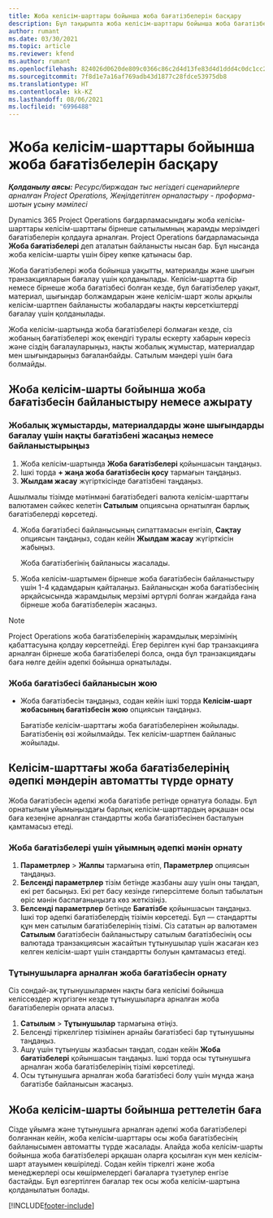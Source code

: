 ```yaml
---
title: Жоба келісім-шарттары бойынша жоба бағатізбелерін басқару
description: Бұл тақырыпта жоба келісім-шарттары бойынша жоба бағатізбелерін басқару туралы ақпарат берілген.
author: rumant
ms.date: 03/30/2021
ms.topic: article
ms.reviewer: kfend
ms.author: rumant
ms.openlocfilehash: 824026d0620de809c0366c86c2d4d13fe83d4d1ddd4c0dc1cc2645ff712705d5
ms.sourcegitcommit: 7f8d1e7a16af769adb43d1877c28fdce53975db8
ms.translationtype: HT
ms.contentlocale: kk-KZ
ms.lasthandoff: 08/06/2021
ms.locfileid: "6996488"
---
```

# <a name="manage-project-price-lists-on-project-contracts"></a>Жоба келісім-шарттары бойынша жоба бағатізбелерін басқару

_**Қолданылу аясы:** Ресурс/биржадан тыс негіздегі сценарийлерге арналған Project Operations, Жеңілдетілген орналастыру - проформа-шотын ұсыну мәмілесі_

Dynamics 365 Project Operations бағдарламасындағы жоба келісім-шарттары келісім-шарттағы бірнеше сатылымның жарамды мерзімдегі бағатізбелерін қолдауға арналған. Project Operations бағдарламасында **Жоба бағатізбелері** деп аталатын байланысты нысан бар. Бұл нысанда жоба келісім-шарты үшін біреу көпке қатынасы бар.

Жоба бағатізбелері жоба бойынша уақытты, материалды және шығын транзакцияларын бағалау үшін қолданылады. Келісім-шартта бір немесе бірнеше жоба бағатізбесі болған кезде, бұл бағатізбелер уақыт, материал, шығындар болжамдарын және келісім-шарт жолы арқылы келісім-шартпен байланысты жобалардағы нақты көрсеткіштерді бағалау үшін қолданылады.

Жоба келісім-шартында жоба бағатізбелері болмаған кезде, сіз жобаның бағатізбелері жоқ екендігі туралы ескерту хабарын көресіз және сіздің бағалауларыңыз, нақты жобалық жұмыстар, материалдар мен шығындарыңыз бағаланбайды. Сатылым мәндері үшін баға болмайды.

## <a name="associate-or-unassociate-a-project-price-list-on-a-project-contract"></a>Жоба келісім-шарты бойынша жоба бағатізбесін байланыстыру немесе ажырату

### <a name="create-or-associate-a-specific-price-list-for-estimating-project-based-work-material-and-expenses"></a>Жобалық жұмыстарды, материалдарды және шығындарды бағалау үшін нақты бағатізбені жасаңыз немесе байланыстырыңыз

1. Жоба келісім-шартында **Жоба бағатізбелері** қойыншасын таңдаңыз.
2. Ішкі торда **+ жаңа жоба бағатізбесін қосу** тармағын таңдаңыз.
3. **Жылдам жасау** жүгірткісінде бағатізбені таңдаңыз. 

  Ашылмалы тізімде мәтінмәні бағатізбедегі валюта келісім-шарттағы валютамен сәйкес келетін **Сатылым** опциясына орнатылған барлық бағатізбелерді көрсетеді.
  
4. Жоба бағатізбесі байланысының сипаттамасын енгізіп, **Сақтау** опциясын таңдаңыз, содан кейін **Жылдам жасау** жүгірткісін жабыңыз.

   Жоба бағатізбегінің байланысы жасалады.
   
5. Жоба келісім-шартымен бірнеше жоба бағатізбесін байланыстыру үшін 1-4 қадамдарын қайталаңыз. Байланысқан жоба бағатізбесінің әрқайсысында жарамдылық мерзімі әртүрлі болған жағдайда ғана бірнеше жоба бағатізбелерін жасаңыз.

> [!NOTE]
> Project Operations жоба бағатізбелерінің жарамдылық мерзімінің қабаттасуына қолдау көрсетпейді. Егер берілген күні бар транзакцияға арналған бірнеше жоба бағатізбелері болса, онда бұл транзакциядағы баға нөлге дейін әдепкі бойынша орнатылады.

### <a name="remove-a-project-price-list-association"></a>Жоба бағатізбесі байланысын жою

- Жоба бағатізбесін таңдаңыз, содан кейін ішкі торда **Келісім-шарт жобасының бағатізбесін жою** опциясын таңдаңыз. 

  Бағатізбе келісім-шарттағы жоба бағатізбелерінен жойылады. Бағатізбенің өзі жойылмайды. Тек келісім-шартпен байланыс жойылады.

## <a name="set-up-automatic-defaulting-of-project-price-lists-on-a-contract"></a>Келісім-шарттағы жоба бағатізбелерінің әдепкі мәндерін автоматты түрде орнату

Жоба бағатізбесін әдепкі жоба бағатізбе ретінде орнатуға болады. Бұл орнатылым ұйымыңыздағы барлық келісім-шарттардың әрқашан осы баға кезеңіне арналған стандартты жоба бағатізбесінен басталуын қамтамасыз етеді.

### <a name="set-up-the-organizational-default-for-project-price-lists"></a>Жоба бағатізбелері үшін ұйымның әдепкі мәнін орнату

1. **Параметрлер** > **Жалпы** тармағына өтіп, **Параметрлер** опциясын таңдаңыз.
2. **Белсенді параметрлер** тізім бетінде жазбаны ашу үшін оны таңдап, екі рет басыңыз. Екі рет басу кезінде гиперсілтеме болып табылатын өріс мәнін баспағаныңызға көз жеткізіңіз. 
3. **Белсенді параметрлер** бетінде **Бағатізбе** қойыншасын таңдаңыз. Ішкі тор әдепкі бағатізбелердің тізімін көрсетеді. Бұл — стандартты құн мен сатылым бағатізбелерінің тізімі. Сіз сататын әр валютамен **Сатылым** бағатізбесін байланыстыру сатылым бағатізбесінің осы валютада транзакциясын жасайтын тұтынушылар үшін жасаған кез келген келісім-шарт үшін стандартты болуын қамтамасыз етеді.

### <a name="set-up-a-customer-specific-project-price-list"></a>Тұтынушыларға арналған жоба бағатізбесін орнату

Сіз сондай-ақ тұтынушылармен нақты баға келісімі бойынша келіссөздер жүргізген кезде тұтынушыларға арналған жоба бағатізбелерін орната аласыз.

1. **Сатылым** > **Тұтынушылар** тармағына өтіңіз.
2. Белсенді тіркелгілер тізімінен арнайы бағатізбесі бар тұтынушыны таңдаңыз.
3. Ашу үшін тұтынушы жазбасын таңдап, содан кейін **Жоба бағатізбелері** қойыншасын таңдаңыз. Ішкі торда осы тұтынушыға арналған жоба бағатізбелерінің тізімі көрсетіледі. 
4. Осы тұтынушыға арналған жоба бағатізбесі болу үшін мұнда жаңа бағатізбе байланысын жасаңыз.

## <a name="custom-pricing-on-a-project-contract"></a>Жоба келісім-шарты бойынша реттелетін баға

Сізде ұйымға және тұтынушыға арналған әдепкі жоба бағатізбелері болғаннан кейін, жоба келісім-шарттары осы жоба бағатізбесінің байланысымен автоматты түрде жасалады. Алайда жоба келісім-шарты бойынша жоба бағатізбелері әрқашан оларға қосылған күн мен келісім-шарт атауымен көшіріледі. Содан кейін тіркелгі және жоба менеджерлері осы көшірмелердегі бағаларға түзетулер енгізе бастайды. Бұл өзгертілген бағалар тек осы жоба келісім-шартына қолданылатын болады.


[!INCLUDE[footer-include](../includes/footer-banner.md)]
